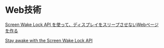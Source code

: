 # Web技術

[Screen Wake Lock API を使って、ディスプレイをスリープさせないWebページを作る](https://laboradian.com/screen-wake-lock-api/)

[Stay awake with the Screen Wake Lock API](https://web.dev/wake-lock/)
